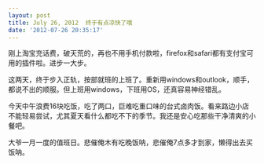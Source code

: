 ```yaml
---
layout: post
title: July 26, 2012  终于有点凉快了哦
date: '2012-07-26 20:35:17'
---
```



 刚上淘宝充话费，破天荒的，再也不用手机付款啦，firefox和safari都有支付宝可用的插件啦。进步一大步。

 这两天，终于步入正轨，按部就班的上班了。重新用windows和outlook，顺手，都说不出的顺服。但上班用windows，下班用OS，还真容易神经错乱。

 今天中午浪费16块吃饭，吃了两口，巨难吃重口味的台式卤肉饭。看来路边小店不能轻易尝试，尤其夏天看什么都吃不下的季节。我还是安心吃那些干净清爽的小餐吧。

 大爷一月一度的值班日。悲催俺木有吃晚饭呐，悲催俺7点多才到家，懒得出去买饭呐。


